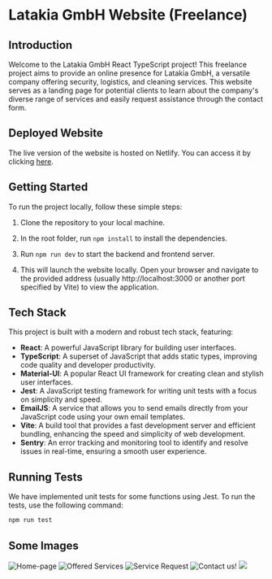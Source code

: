 # Latakia GmbH Website (Freelance)

## Introduction

Welcome to the Latakia GmbH React TypeScript project! This freelance project aims to provide an online presence for Latakia GmbH, a versatile company offering security, logistics, and cleaning services. This website serves as a landing page for potential clients to learn about the company's diverse range of services and easily request assistance through the contact form.

## Deployed Website
The live version of the website is hosted on Netlify. You can access it by clicking [here](https://latakia-gmbh.netlify.app/).

## Getting Started

To run the project locally, follow these simple steps:

1. Clone the repository to your local machine.
 
2. In the root folder, run `npm install` to install the dependencies.

4. Run `npm run dev` to start the backend and frontend server.
 
5. This will launch the website locally. Open your browser and navigate to the provided address (usually http://localhost:3000 or another port specified by Vite) to view the application.

## Tech Stack

This project is built with a modern and robust tech stack, featuring:

- **React**: A powerful JavaScript library for building user interfaces.
- **TypeScript**: A superset of JavaScript that adds static types, improving code quality and developer productivity.
- **Material-UI**: A popular React UI framework for creating clean and stylish user interfaces.
- **Jest**: A JavaScript testing framework for writing unit tests with a focus on simplicity and speed.
- **EmailJS**: A service that allows you to send emails directly from your JavaScript code using your own email templates.
- **Vite**: A build tool that provides a fast development server and efficient bundling, enhancing the speed and simplicity of web development.
- **Sentry**: An error tracking and monitoring tool to identify and resolve issues in real-time, ensuring a smooth user experience.


## Running Tests

We have implemented unit tests for some functions using Jest. To run the tests, use the following command:

```bash
npm run test
```

## Some Images

![Home-page](https://github.com/Ameer-Alaswad/Freelance-App/assets/17381734/84cfc156-09f6-44ee-a8c4-fe6ad6a52e72)
![Offered Services](https://github.com/Ameer-Alaswad/Freelance-App/assets/17381734/725c1935-aa54-4c3d-b8a5-cedc97e2d058)
![Service Request](https://github.com/Ameer-Alaswad/Freelance-App/assets/17381734/7cc28ac5-7b60-4c85-9b3b-2c3899834d03)
![Contact us!](https://github.com/Ameer-Alaswad/Freelance-App/assets/17381734/9507deb2-388c-43a1-a655-29221e2de9ad)
![](https://github.com/Ameer-Alaswad/Freelance-App/assets/17381734/7f49d007-4b84-4fa6-99c0-e55dc51dd0e2)



